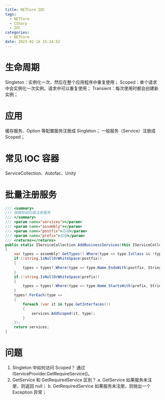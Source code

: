 ```yaml
---
title: NETCore IOC
tags:
  - NETCore
  - CSharp
  - IOC
categories:
  - NETCore
date: 2023-02-16 15:24:52
---
```


# 生命周期

Singleton：实例化一次，然后在整个应用程序中重复使用；
Scoped：单个请求中会实例化一次实例，请求中可以重复使用；
Transient：每次使用时都会创建新实例；

# 应用

缓存服务、Option 等配置服务注册成 Singleton；
一般服务（Service）注册成 Scoped；

# 常见 IOC 容器

ServiceCollection、Autofac、Unity

# 批量注册服务

```c#
/// <summary>
/// 根据前缀后缀注册服务
/// </summary>
/// <param name="services"></param>
/// <param name="assembly"></param>
/// <param name="postfix">后缀</param>
/// <param name="prefix">前缀</param>
/// <returns></returns>
public static IServiceCollection AddBusinessServices(this IServiceCollection services, Assembly assembly, string postfix, string prefix = "")
{
    var types = assembly?.GetTypes().Where(type => type.IsClass && !type.IsAbstract).ToList();
    if (!string.IsNullOrWhiteSpace(postfix))
    {
        types = types?.Where(type => type.Name.EndsWith(postfix, StringComparison.OrdinalIgnoreCase)).ToList();
    }
    if (!string.IsNullOrWhiteSpace(prefix))
    {
        types = types?.Where(type => type.Name.StartsWith(prefix, StringComparison.OrdinalIgnoreCase)).ToList();
    }
    types?.ForEach(type =>
    {
        foreach (var it in type.GetInterfaces())
        {
            services.AddScoped(it, type);
        }
    });
    return services;
}
```

# 问题

1. Singleton 中如何访问 Scoped？
   通过 IServiceProvider.GetRequireService()。
2. GetService 和 GetRequiredService 区别？
   a. GetService 如果服务未注册，则返回 null；
   b. GetRequiredService 如果服务未注册，则抛出一个 Exception 异常；
